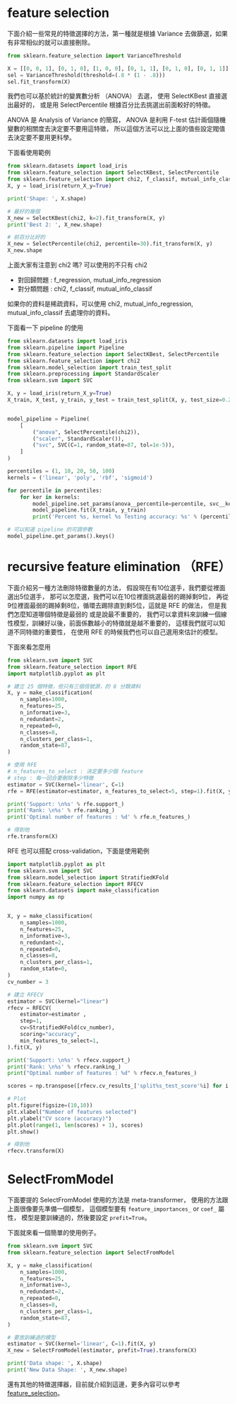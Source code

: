 <script src="https://cdn.mathjax.org/mathjax/latest/MathJax.js?config=TeX-AMS-MML_HTMLorMML" type="text/javascript"></script>
<script type="text/x-mathjax-config">
MathJax.Hub.Config({
    tex2jax: {
    inlineMath: [ ["$","$"], ["\(","\)"] ],
    processEscapes: true
    }
});
</script>



# feature selection

下面介紹一些常見的特徵選擇的方法，第一種就是根據 Variance 去做篩選，如果有非常相似的就可以直接刪除。






```python 
from sklearn.feature_selection import VarianceThreshold

X = [[0, 0, 1], [0, 1, 0], [1, 0, 0], [0, 1, 1], [0, 1, 0], [0, 1, 1]]
sel = VarianceThreshold(threshold=(.8 * (1 - .8)))
sel.fit_transform(X)

```


我們也可以基於統計的變異數分析 （ANOVA） 去選，
使用 SelectKBest 直接選出最好的，
或是用 SelectPercentile 根據百分比去挑選出前面較好的特徵。


ANOVA 是 Analysis of Variance 的簡寫，
ANOVA 是利用 F-test 估計兩個隨機變數的相關度去決定要不要用這特徵，
所以這個方法可以比上面的值些設定閥值去決定要不要用更科學。

下面看使用範例



```python 
from sklearn.datasets import load_iris
from sklearn.feature_selection import SelectKBest, SelectPercentile
from sklearn.feature_selection import chi2, f_classif, mutual_info_classif
X, y = load_iris(return_X_y=True)

print('Shape: ', X.shape)

# 最好的幾個
X_new = SelectKBest(chi2, k=2).fit_transform(X, y)
print('Best 2: ', X_new.shape)

# 前百分比好的
X_new = SelectPercentile(chi2, percentile=30).fit_transform(X, y)
X_new.shape

```


上面大家有注意到 chi2 嗎? 可以使用的不只有 chi2

* 對回歸問題 : f_regression, mutual_info_regression
* 對分類問題 : chi2, f_classif, mutual_info_classif

如果你的資料是稀疏資料，可以使用 chi2, mutual_info_regression, mutual_info_classif 去處理你的資料。


下面看一下 pipeline 的使用



```python 
from sklearn.datasets import load_iris
from sklearn.pipeline import Pipeline
from sklearn.feature_selection import SelectKBest, SelectPercentile
from sklearn.feature_selection import chi2
from sklearn.model_selection import train_test_split
from sklearn.preprocessing import StandardScaler
from sklearn.svm import SVC

X, y = load_iris(return_X_y=True)
X_train, X_test, y_train, y_test = train_test_split(X, y, test_size=0.2, random_state=87)


model_pipeline = Pipeline(
    [
        ("anova", SelectPercentile(chi2)),
        ("scaler", StandardScaler()),
        ("svc", SVC(C=1, random_state=87, tol=1e-5)),
    ]
)

percentiles = (1, 10, 20, 50, 100)
kernels = ('linear', 'poly', 'rbf', 'sigmoid')

for percentile in percentiles:
    for ker in kernels:
        model_pipeline.set_params(anova__percentile=percentile, svc__kernel=ker)
        model_pipeline.fit(X_train, y_train)
        print('Percent %s, kernel %s Testing accuracy: %s' % (percentile, ker, round(model_pipeline.score(X_test, y_test),3)))


```


```python 
# 可以知道 pipeline 的可調參數
model_pipeline.get_params().keys()
```


# recursive feature elimination （RFE）

下面介紹另一種方法刪除特徵數量的方法，
假設現在有10位選手，我們要從裡面選出5位選手，
那可以怎麼選，我們可以在10位裡面挑選最弱的踢掉剩9位，
再從9位裡面最弱的踢掉剩8位，循環去踢除直到剩5位，這就是 RFE 的做法，
但是我們怎麼知道哪個特徵是最弱的 或是說最不重要的，
我們可以拿資料來訓練一個線性模型，訓練好以後，前面係數越小的特徵就是越不重要的，
這樣我們就可以知道不同特徵的重要性，
在使用 RFE 的時候我們也可以自己選用來估計的模型。


下面來看怎麼用




```python 
from sklearn.svm import SVC
from sklearn.feature_selection import RFE
import matplotlib.pyplot as plt

# 建立 25 個特徵，但只有三個信號源，的 8 分類資料
X, y = make_classification(
    n_samples=1000,
    n_features=25,
    n_informative=3,
    n_redundant=2,
    n_repeated=0,
    n_classes=8,
    n_clusters_per_class=1,
    random_state=87,
)

# 使用 RFE
# n_features_to_select : 決定要多少個 feature
# step : 每一回合要刪除多少特徵
estimator = SVC(kernel='linear', C=1)
rfe = RFE(estimator=estimator, n_features_to_select=5, step=1).fit(X, y)  # n_features_to_select=10, n_features_to_select = 0.5

print('Support: \n%s' % rfe.support_)
print('Rank: \n%s' % rfe.ranking_)
print('Optimal number of features : %d' % rfe.n_features_)

```


```python 
# 得到他
rfe.transform(X)
```


RFE 也可以搭配 cross-validation，下面是使用範例


```python 
import matplotlib.pyplot as plt
from sklearn.svm import SVC
from sklearn.model_selection import StratifiedKFold
from sklearn.feature_selection import RFECV
from sklearn.datasets import make_classification
import numpy as np


X, y = make_classification(
    n_samples=1000,
    n_features=25,
    n_informative=3,
    n_redundant=2,
    n_repeated=0,
    n_classes=8,
    n_clusters_per_class=1,
    random_state=0,
)
cv_number = 3

# 建立 RFECV
estimator = SVC(kernel="linear")
rfecv = RFECV(
    estimator=estimator ,
    step=1,
    cv=StratifiedKFold(cv_number),
    scoring="accuracy",
    min_features_to_select=1,
).fit(X, y)

print('Support: \n%s' % rfecv.support_)
print('Rank: \n%s' % rfecv.ranking_)
print("Optimal number of features : %d" % rfecv.n_features_)

scores = np.transpose([rfecv.cv_results_['split%s_test_score'%i] for i in range(cv_number)])

# Plot
plt.figure(figsize=(10,10))
plt.xlabel("Number of features selected")
plt.ylabel("CV score (accuracy)")
plt.plot(range(1, len(scores) + 1), scores)
plt.show()

```


```python 
# 得到他
rfecv.transform(X)
```


# SelectFromModel

下面要提的 SelectFromModel 使用的方法是 meta-transformer，
使用的方法跟上面很像要先準備一個模型，
這個模型要有 ``feature_importances_`` or ``coef_`` 屬性，
模型是要訓練過的，然後要設定 ``prefit=True``。



下面就來看一個簡單的使用例子。




```python 
from sklearn.svm import SVC
from sklearn.feature_selection import SelectFromModel

X, y = make_classification(
    n_samples=1000,
    n_features=25,
    n_informative=3,
    n_redundant=2,
    n_repeated=0,
    n_classes=8,
    n_clusters_per_class=1,
    random_state=87,
)

# 要放訓練過的模型
estimator = SVC(kernel='linear', C=1).fit(X, y)
X_new = SelectFromModel(estimator, prefit=True).transform(X)

print('Data shape: ', X.shape)
print('New Data Shape: ', X_new.shape)


```


還有其他的特徵選擇器，目前就介紹到這邊，更多內容可以參考 [feature_selection](https://scikit-learn.org/stable/modules/feature_selection.html)。
